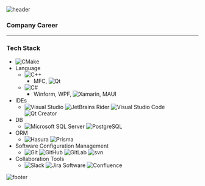 ![header](https://capsule-render.vercel.app/api?type=waving&&color=gradient&height=80&section=header&fontSize=90)

### Company Career


---
### Tech Stack
- ![CMake](https://img.shields.io/badge/CMake-444444?style=flat-square&logo=CMake)
- Language  
  - ![C++](https://img.shields.io/badge/C++-444444?style=flat-square&logo=C%2B%2B) 
    - MFC, ![Qt](https://img.shields.io/badge/Qt_Quick-444444?style=flat-square&logo=Qt) 
  - ![C#](https://img.shields.io/badge/C%23-444444?style=flat-square&logo=.NET)
    - Winform, WPF, ![Xamarin](https://img.shields.io/badge/Xamarin-444444?style=flat-square&logo=Xamarin), MAUI
- IDEs
  - ![Visual Studio](https://img.shields.io/badge/Visual_Studio-444444?style=flat-square&logo=VisualStudio)
  ![JetBrains Rider](https://img.shields.io/badge/Rider-444444?style=flat-square&logo=Rider)
  ![Visual Studio Code](https://img.shields.io/badge/VSCode-444444?style=flat-square&logo=VisualStudioCode)
  ![Qt Creator](https://img.shields.io/badge/Qt_Creator-444444?style=flat-square&logo=Qt)
- DB  
  - ![Microsoft SQL Server](https://img.shields.io/badge/MSSQL-444444?style=flat-square&logo=MicrosoftSQLServer)
![PostgreSQL](https://img.shields.io/badge/PostgreSQL-444444?style=flat-square&logo=PostgreSQL)
- ORM  
  - ![Hasura](https://img.shields.io/badge/Hasura-444444?style=flat-square&logo=Hasura)
![Prisma](https://img.shields.io/badge/Prisma-444444?style=flat-square&logo=Prisma)
- Software Configuration Management  
  - ![Git](https://img.shields.io/badge/Git-444444?style=flat-square&logo=Git)
![GitHub](https://img.shields.io/badge/GitHub-444444?style=flat-square&logo=GitHub)
![GitLab](https://img.shields.io/badge/GitLab-444444?style=flat-square&logo=GitLab)
![svn](https://img.shields.io/badge/svn-444444?style=flat-square&logo=svn)
- Collaboration Tools  
  - ![Slack](https://img.shields.io/badge/Slack-444444?style=flat-square&logo=Slack)
![Jira Software](https://img.shields.io/badge/JiraSoftware-444444?style=flat-square&logo=JiraSoftware)
![Confluence](https://img.shields.io/badge/Confluence-444444?style=flat-square&logo=Confluence)



![footer](https://capsule-render.vercel.app/api?type=waving&&color=gradient&height=80&section=footer&fontSize=90)
